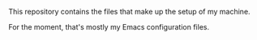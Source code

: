 [//]: # "THIS FILE IS GENERATED BY readme.org."

[//]: # "IT SHOULD NOT BE MODIFIED DIRECTLY"

This repository contains the files that make up the setup of my machine.

For the moment, that's mostly my Emacs configuration files.

